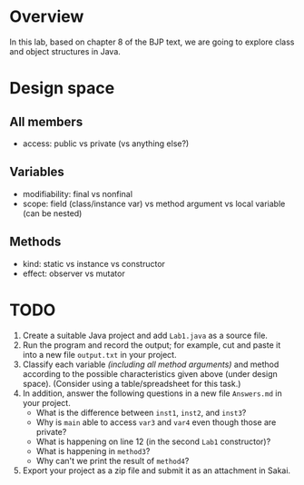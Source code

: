 # Overview

In this lab, based on chapter 8 of the BJP text, we are going to explore class and object structures in Java.

# Design space

## All members

- access: public vs private (vs anything else?)

## Variables

- modifiability: final vs nonfinal
- scope: field (class/instance var) vs method argument vs local variable (can be nested)

## Methods

- kind: static vs instance vs constructor
- effect: observer vs mutator

# TODO

1. Create a suitable Java project and add `Lab1.java` as a source file.
1. Run the program and record the output; for example, cut and paste it into a new file `output.txt` in your project.
1. Classify each variable *(including all method arguments)* and method according to the possible characteristics given above (under design space). (Consider using a table/spreadsheet for this task.)
1. In addition, answer the following questions in a new file `Answers.md` in your project.
    - What is the difference between `inst1`, `inst2`, and `inst3`?
    - Why is `main` able to access `var3` and `var4` even though those are private?
    - What is happening on line 12 (in the second `Lab1` constructor)?
    - What is happening in `method3`?
    - Why can't we print the result of `method4`?
1. Export your project as a zip file and submit it as an attachment in Sakai.
